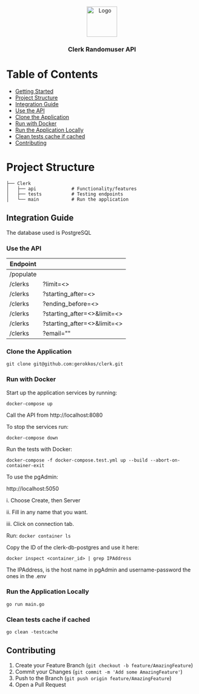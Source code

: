 <br />
<p align="center">
  <a href="https://github.com/gerokkos/clerk">
    <img src="https://www.notion.so/image/https%3A%2F%2Fs3-us-west-2.amazonaws.com%2Fsecure.notion-static.com%2Fdb9d7081-fbdc-483e-af81-c09036f7ec36%2Ffavicon.jpg?table=block&id=64fe587d-3296-4e1c-b460-6b78169a49bf&width=250&userId=435c4628-e44f-43f5-964f-caecf3a3ed84&cache=v2" alt="Logo" width="80" height="80">
  </a>
  <h3 align="center">Clerk Randomuser API</h3>
</p>

# Table of Contents

* [Getting Started](#getting-started)
* [Project Structure](#project-structure)
* [Integration Guide ](#integration-guid)
* [Use the API](#use-the-api)
* [Clone the Application](#clone-the-application)
* [Run with Docker](#run-with-docker)
* [Run the Application Locally](#run-the-application-locally)
* [Clean tests cache if cached](#clean-tests-cache-if-cached)
* [Contributing](#contributing)





# Project Structure


    ├── Clerk                    
    │   ├── api             # Functionality/features
    │   ├── tests           # Testing endpoints  
    │   └── main            # Run the application
     



## Integration Guide 
The database used is PostgreSQL



### Use the API

| Endpoint         |                              |   
| -------------    | -----------------------------|
| /populate        |                              |
| /clerks          | ?limit=<>                    |
| /clerks          | ?starting_after=<>           |
| /clerks          | ?ending_before=<>            |
| /clerks          | ?starting_after=<>&limit=<>  |
| /clerks          | ?starting_after=<>&limit=<>  |
| /clerks          | ?email=""                    |




### Clone the Application

``
git clone git@github.com:gerokkos/clerk.git
``


### Run with Docker

Start up the application services by running:

``
docker-compose up
``

Call the API from http://localhost:8080


To stop the services run: 

``
docker-compose down
``


Run the tests with Docker:

``
docker-compose -f docker-compose.test.yml up --build --abort-on-container-exit
``




To use the pgAdmin:


http://localhost:5050


i. Choose Create, then Server


ii. Fill in any name that you want.


iii. Click on connection tab.



Run:
``
docker container ls
``


Copy the ID of the clerk-db-postgres and use it here:


``
docker inspect <container_id> | grep IPAddress
``


The IPAddress, is the host name in pgAdmin and username-password the ones in the .env




### Run the Application Locally


``
go run main.go
``


### Clean tests cache if cached


``
go clean -testcache
``


## Contributing

1. Create your Feature Branch (`git checkout -b feature/AmazingFeature`)
3. Commit your Changes (`git commit -m 'Add some AmazingFeature'`)
4. Push to the Branch (`git push origin feature/AmazingFeature`)
5. Open a Pull Request
